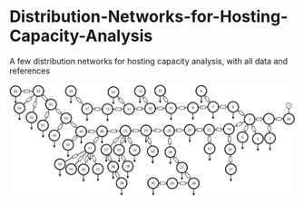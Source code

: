 # Distribution-Networks-for-Hosting-Capacity-Analysis
A few distribution networks for hosting capacity analysis, with all data and references

![case56-sce](./case56_sce/case56_sce_stac.png)

